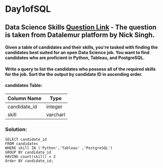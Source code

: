 # Day1ofSQL

## Data Science Skills [Question Link](https://datalemur.com/questions/matching-skills) - The question is taken from Datalemur platform by Nick Singh.

#### Given a table of candidates and their skills, you're tasked with finding the candidates best suited for an open Data Science job. You want to find candidates who are proficient in Python, Tableau, and PostgreSQL.

#### Write a query to list the candidates who possess all of the required skills for the job. Sort the the output by candidate ID in ascending order.

#### candidates Table:

|  Column Name  |  Type         |
| ------------- | ------------- |
|  candidate_id	|   integer     |
| skill	        |    varcharl   |

### Solution:
```
SELECT candidate_id 
FROM candidates
WHERE skill IN ('Python','Tableau' ,'PostgreSQL') 
GROUP BY candidate_id
HAVING count(skill) = 3
Order BY candidate_id;
```
